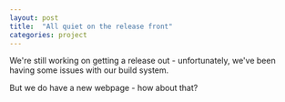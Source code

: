 ```yaml
---
layout: post
title:  "All quiet on the release front"
categories: project
---
```


We're still working on getting a release out - unfortunately, we've been having some issues with our build system.

But we do have a new webpage - how about that?
